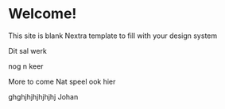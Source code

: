 # Welcome!

This site is blank Nextra template to fill with your design system

Dit sal werk


nog n keer

More to come
Nat speel ook hier

ghghjhjhjhjhjhj Johan